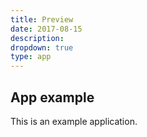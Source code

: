 ```yaml
---
title: Preview
date: 2017-08-15
description:
dropdown: true
type: app
---
```


## App example
This is an example application.
